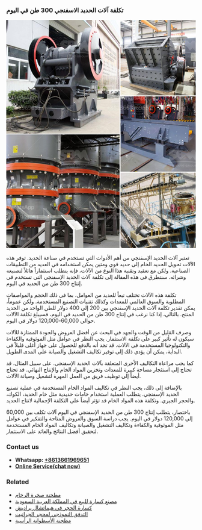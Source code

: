 <h3>تكلفة آلات الحديد الاسفنجي 300 طن في اليوم</h3><img src='1701850729.jpg' alt=''><p>تعتبر آلات الحديد الإسفنجي من أهم الأدوات التي تستخدم في صناعة الحديد. توفر هذه الآلات تحويل الحديد الخام إلى حديد قوي ومتين يمكن استخدامه في العديد من التطبيقات الصناعية. ولكن مع تعقيد وتقنية هذا النوع من الآلات، فإنه يتطلب استثماراً هائلاً لتصنيعه وشرائه. سنتطرق في هذه المقالة إلى تكلفة آلات الحديد الإسفنجي التي تستخدم في إنتاج 300 طن من الحديد في اليوم.</p><p>تكلفة هذه الآلات تختلف تبعاً للعديد من العوامل، بما في ذلك الحجم والمواصفات المطلوبة والسوق العالمي للمعدات وكذلك تقنيات التصنيع المستخدمة. ولكن عموماً، يمكن تقدير تكلفة آلات الحديد الإسفنجي بين 200 إلى 400 دولار للطن الواحد من الحديد المنتج. بالتالي، إذا كنا نرغب في إنتاج 300 طن من الحديد في اليوم، فسيبلغ تكلفة الآلات حوالي 60,000-120,000 دولار في اليوم.</p><p>وصرف القليل من الوقت والجهد في البحث عن أفضل العروض والجودة الممتازة للآلات سيكون له تأثير كبير على تكلفة الاستثمار. يجب النظر في عوامل مثل الموثوقية والكفاءة والتكنولوجيا المستخدمة في الآلات. قد تجد أنه بالدفع للحصول على جهاز أغلى قليلاً في البداية، يمكن أن يؤدي ذلك إلى توفير تكاليف التشغيل والصيانة على المدى الطويل.</p><p>كما يجب مراعاة التكاليف الأخرى المتعلقة بآلات الحديد الإسفنجي. على سبيل المثال، قد تحتاج إلى استئجار مساحة كبيرة للمعدات وتخزين المواد الخام والإنتاج النهائي. قد تحتاج أيضاً إلى توظيف فريق من العمل المهرة لتشغيل وصيانة الآلات.</p><p>بالإضافة إلى ذلك، يجب النظر في تكاليف المواد الخام المستخدمة في عملية تصنيع الحديد الإسفنجي. يتطلب العملية استخدام خامات حديدية مثل خام الحديد، الكوك، والحجر الجيري. وتكلفة هذه المواد الخام قد تؤثر أيضاً على التكلفة الإجمالية لانتاج الحديد.</p><p>باختصار، يتطلب إنتاج 300 طن من الحديد الإسفنجي في اليوم آلات تكلف بين 60,000 إلى 120,000 دولار في اليوم. يجب دراسة السوق والعروض المتاحة والتفكير في عوامل مثل الموثوقية والكفاءة وتكاليف التشغيل والصيانة وتكاليف المواد الخام المستخدمة لتحقيق أفضل النتائج والعائد على الاستثمار.</p><h3>Contact us</h3><ul><li><strong>Whatsapp:&nbsp;<a href="https://wa.me/8613661969651">+8613661969651</a></strong></li><li><a href="https://swt.shibang-china.com/?git&amp;zhl&amp;تكلفة آلات الحديد الاسفنجي 300 طن في اليوم"><strong>Online Service(chat now)</strong></a></li></ul><h3>Related</h3><ul><li><a href='مطحنة صخرة الرخام.md'>مطحنة صخرة الرخام</a></li><li><a href='مصنع كسارة للبيع في المملكة العربية السعودية.md'>مصنع كسارة للبيع في المملكة العربية السعودية</a></li><li><a href='كسارة الحجر في هيماتشال براديش.md'>كسارة الحجر في هيماتشال براديش</a></li><li><a href='التدفق النموذجي لمحجر الجرانيت.md'>التدفق النموذجي لمحجر الجرانيت</a></li><li><a href='مطحنة الأسطوانة الرأسية.md'>مطحنة الأسطوانة الرأسية</a></li></ul>